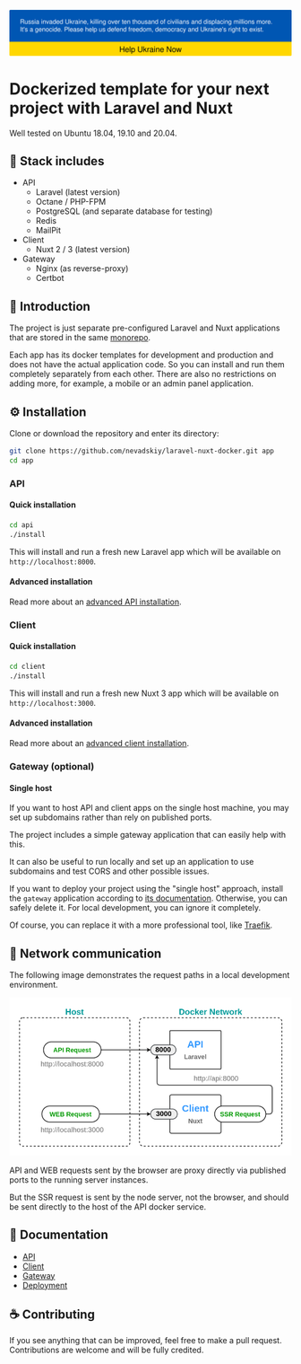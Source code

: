 [![Stand With Ukraine](https://raw.githubusercontent.com/vshymanskyy/StandWithUkraine/main/banner2-no-action.svg)](https://stand-with-ukraine.pp.ua)

# Dockerized template for your next project with Laravel and Nuxt

Well tested on Ubuntu 18.04, 19.10 and 20.04.

## 🍬 Stack includes

* API
  * Laravel (latest version)
  * Octane / PHP-FPM
  * PostgreSQL (and separate database for testing)
  * Redis
  * MailPit
* Client
  * Nuxt 2 / 3 (latest version)
* Gateway
  * Nginx (as reverse-proxy)
  * Certbot

## 📜 Introduction

The project is just separate pre-configured Laravel and Nuxt applications that are stored in the same [monorepo](https://en.wikipedia.org/wiki/Monorepo). 

Each app has its docker templates for development and production and does not have the actual application code.
So you can install and run them completely separately from each other.
There are also no restrictions on adding more, for example, a mobile or an admin panel application.

## ⚙ Installation

Clone or download the repository and enter its directory:

```bash
git clone https://github.com/nevadskiy/laravel-nuxt-docker.git app
cd app
```

### API

#### Quick installation

```bash
cd api
./install
```

This will install and run a fresh new Laravel app which will be available on `http://localhost:8000`.

#### Advanced installation

Read more about an [advanced API installation](./api/DOCUMENTATION.md).

### Client

#### Quick installation

```bash
cd client
./install
```

This will install and run a fresh new Nuxt 3 app which will be available on `http://localhost:3000`.

#### Advanced installation

Read more about an [advanced client installation](./client/DOCUMENTATION.md).

### Gateway (optional)

#### Single host

If you want to host API and client apps on the single host machine, you may set up subdomains rather than rely on published ports.

The project includes a simple gateway application that can easily help with this.

It can also be useful to run locally and set up an application to use subdomains and test CORS and other possible issues.

If you want to deploy your project using the "single host" approach, install the `gateway` application according to [its documentation](./gateway/README.md). 
Otherwise, you can safely delete it. 
For local development, you can ignore it completely.

Of course, you can replace it with a more professional tool, like [Traefik](https://traefik.io).

## 🔌 Network communication

The following image demonstrates the request paths in a local development environment.

![Networking](docs/networking.png)

API and WEB requests sent by the browser are proxy directly via published ports to the running server instances.

But the SSR request is sent by the node server, not the browser, and should be sent directly to the host of the API docker service.

## 📑 Documentation

- [API](./api/DOCUMENTATION.md)
- [Client](./client/DOCUMENTATION.md)
- [Gateway](./gateway/README.md)
- [Deployment](./docs/DEPLOYMENT.md)

## ☕ Contributing

If you see anything that can be improved, feel free to make a pull request.
Contributions are welcome and will be fully credited.
